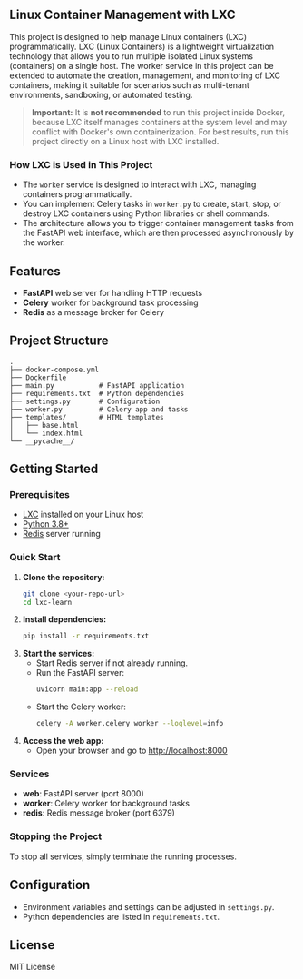 
## Linux Container Management with LXC

This project is designed to help manage Linux containers (LXC) programmatically. LXC (Linux Containers) is a lightweight virtualization technology that allows you to run multiple isolated Linux systems (containers) on a single host. The worker service in this project can be extended to automate the creation, management, and monitoring of LXC containers, making it suitable for scenarios such as multi-tenant environments, sandboxing, or automated testing.

> **Important:** It is **not recommended** to run this project inside Docker, because LXC itself manages containers at the system level and may conflict with Docker's own containerization. For best results, run this project directly on a Linux host with LXC installed.

### How LXC is Used in This Project
- The `worker` service is designed to interact with LXC, managing containers programmatically.
- You can implement Celery tasks in `worker.py` to create, start, stop, or destroy LXC containers using Python libraries or shell commands.
- The architecture allows you to trigger container management tasks from the FastAPI web interface, which are then processed asynchronously by the worker.

## Features
- **FastAPI** web server for handling HTTP requests
- **Celery** worker for background task processing
- **Redis** as a message broker for Celery

## Project Structure
```
.
├── docker-compose.yml
├── Dockerfile
├── main.py           # FastAPI application
├── requirements.txt  # Python dependencies
├── settings.py       # Configuration
├── worker.py         # Celery app and tasks
├── templates/        # HTML templates
│   ├── base.html
│   └── index.html
└── __pycache__/
```

## Getting Started

### Prerequisites
- [LXC](https://linuxcontainers.org/lxc/introduction/) installed on your Linux host
- [Python 3.8+](https://www.python.org/downloads/)
- [Redis](https://redis.io/) server running

### Quick Start
1. **Clone the repository:**
    ```sh
    git clone <your-repo-url>
    cd lxc-learn
    ```
2. **Install dependencies:**
    ```sh
    pip install -r requirements.txt
    ```
3. **Start the services:**
    - Start Redis server if not already running.
    - Run the FastAPI server:
      ```sh
      uvicorn main:app --reload
      ```
    - Start the Celery worker:
      ```sh
      celery -A worker.celery worker --loglevel=info
      ```
4. **Access the web app:**
    - Open your browser and go to [http://localhost:8000](http://localhost:8000)

### Services
- **web**: FastAPI server (port 8000)
- **worker**: Celery worker for background tasks
- **redis**: Redis message broker (port 6379)

### Stopping the Project
To stop all services, simply terminate the running processes.

## Configuration
- Environment variables and settings can be adjusted in `settings.py`.
- Python dependencies are listed in `requirements.txt`.

## License
MIT License

